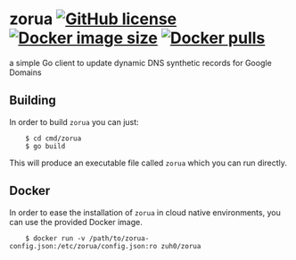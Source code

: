 # zorua [![GitHub license](https://img.shields.io/github/license/zuh0/zorua.svg)](https://github.com/zuh0/zorua/blob/master/LICENSE.md) [![Docker image size](https://img.shields.io/docker/image-size/zuh0/zorua/latest)](https://hub.docker.com/r/zuh0/zorua) [![Docker pulls](https://img.shields.io/docker/pulls/zuh0/zorua)](https://hub.docker.com/r/zuh0/zorua/)

a simple Go client to update dynamic DNS synthetic records for Google Domains

## Building

In order to build `zorua` you can just:

```
    $ cd cmd/zorua 
    $ go build
```

This will produce an executable file called `zorua` which you can run directly.

## Docker

In order to ease the installation of `zorua` in cloud native environments, you
can use the provided Docker image.

```
    $ docker run -v /path/to/zorua-config.json:/etc/zorua/config.json:ro zuh0/zorua
```
